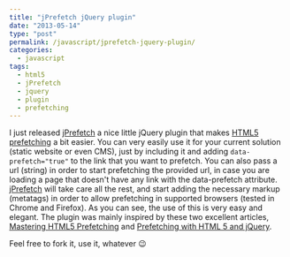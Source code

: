 ```yaml
---
title: "jPrefetch jQuery plugin"
date: "2013-05-14"
type: "post"
permalink: /javascript/jprefetch-jquery-plugin/
categories:
  - javascript
tags:
  - html5
  - jPrefetch
  - jquery
  - plugin
  - prefetching
---
```


I just released [jPrefetch](https://github.com/tsevdos/jPrefetch "jPrefetch") a nice little jQuery plugin that makes [HTML5 prefetching](http://phrappe.com/markup/html5-prefetching/ "HTML5 Prefetching") a bit easier. You can very easily use it for your current solution (static website or even CMS), just by including it and adding `data-prefetch="true"` to the link that you want to prefetch. You can also pass a url (string) in order to start prefetching the provided url, in case you are loading a page that doesn't have any link with the data-prefetch attribute. [jPrefetch](https://github.com/tsevdos/jPrefetch "jPrefetch") will take care all the rest, and start adding the necessary markup (metatags) in order to allow prefetching in supported browsers (tested in Chrome and Firefox). As you can see, the use of this is very easy and elegant. The plugin was mainly inspired by these two excellent articles, [Mastering HTML5 Prefetching](http://www.catswhocode.com/blog/mastering-html5-prefetching "Mastering HTML5 Prefetching") and [Prefetching with HTML 5 and jQuery](http://gavinmorrice.com/blog/posts/tagged/optimization "Link Prefetching with HTML 5 and jQuery").

Feel free to fork it, use it, whatever 😉
